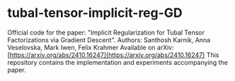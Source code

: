 # tubal-tensor-implicit-reg-GD
Official code for the paper: "Implicit Regularization for Tubal Tensor Factorizations via Gradient Descent".
Authors: Santhosh Karnik, Anna Veselovska, Mark Iwen, Felix Krahmer
Available on arXiv: [https://arxiv.org/abs/2410.16247](https://arxiv.org/abs/2410.16247)
This repository contains the implementation and experiments accompanying the paper.
